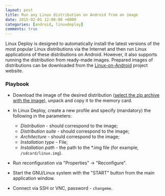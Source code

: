 ```yaml
---
layout: post
title: Run any Linux distribution on Android from an image
date: 2015-02-01 12:00:00 +0000
categories: [android, linuxdeploy]
comments: true
---
```


Linux Deploy is designed to automatically install the latest versions of the most popular Linux distributions via the Internet and then run Linux applications of these distributions on Android. However, it also supports running the distribution from ready-made images. Prepared images of distributions can be downloaded from the [Linux-on-Android](http://sourceforge.net/projects/linuxonandroid/) project website.

<!--more-->

### Playbook

- Download the image of the desired distribution ([select the zip archive with the image](http://sourceforge.net/projects/linuxonandroid/files/)), unpack and copy it to the memory card.

- In Linux Deploy, create a new profile and specify (mandatory) the following in the parameters:
  - *Distribution* - should correspond to the image;
  - *Distribution suite* - should correspond to the image;
  - *Architecture* - should correspond to the image;
  - *Installation type* - File;
  - *Installation path* - the path to the *.img file (for example, `/sdcard/linux.img`).

- Run reconfiguration via "Properties" -> "Reconfigure".

- Start the GNU/Linux system with the "START" button from the main application window.

- Connect via SSH or VNC, password - `changeme`.
